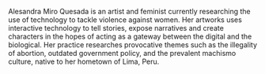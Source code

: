 Alesandra Miro Quesada is an artist and feminist currently researching the use of technology to tackle violence against women. Her artworks uses interactive technology to tell stories, expose narratives and create characters in the hopes of acting as a gateway between the digital and the biological. Her practice researches provocative themes such as the illegality of abortion, outdated government policy, and the prevalent machismo culture, native to her hometown of Lima, Peru.
